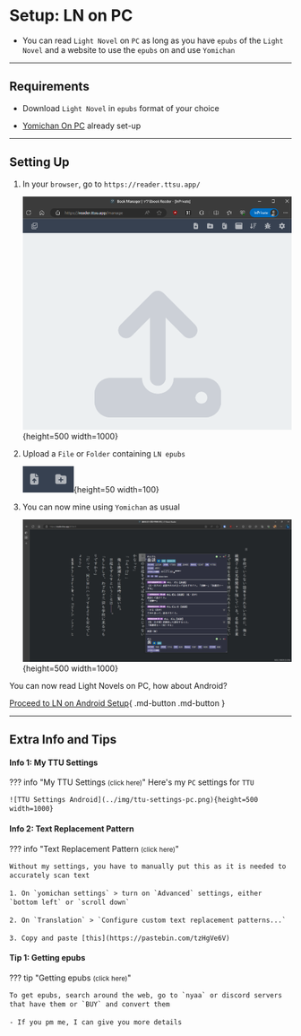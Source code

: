 # Setup: LN on PC

- You can read `Light Novel` on `PC` as long as you have `epubs` of the `Light Novel` and a website to use the `epubs` on and use `Yomichan`

---

## Requirements

- Download `Light Novel` in `epubs` format of your choice

- [Yomichan On PC](https://xelieu.github.io/jp-lazy-guide/setupYomichanOnPC/) already set-up

---

## Setting Up

1. In your `browser`, go to `https://reader.ttsu.app/`

    ![TTU Reader](../img/ttu-reader.png){height=500 width=1000}

2. Upload a `File` or `Folder` containing `LN epubs`

    ![TTU Upload](../img/ttu-upload.png){height=50 width=100}

3. You can now mine using `Yomichan` as usual

    ![TTU Reader PC](../img/ttu-reader-pc.png){height=500 width=1000}

You can now read Light Novels on PC, how about Android?

[Proceed to LN on Android Setup](setupLnOnAndroid.md){ .md-button .md-button }

---

## Extra Info and Tips

#### Info 1: My TTU Settings

??? info "My TTU Settings <small>(click here)</small>"
    Here's my `PC` settings for `TTU`

    ![TTU Settings Android](../img/ttu-settings-pc.png){height=500 width=1000}

#### Info 2: Text Replacement Pattern

??? info "Text Replacement Pattern <small>(click here)</small>"

    Without my settings, you have to manually put this as it is needed to accurately scan text

    1. On `yomichan settings` > turn on `Advanced` settings, either `bottom left` or `scroll down`

    2. On `Translation` > `Configure custom text replacement patterns...`

    3. Copy and paste [this](https://pastebin.com/tzHgVe6V)

#### Tip 1: Getting epubs

??? tip "Getting epubs <small>(click here)</small>"

    To get epubs, search around the web, go to `nyaa` or discord servers that have them or `BUY` and convert them

    - If you pm me, I can give you more details